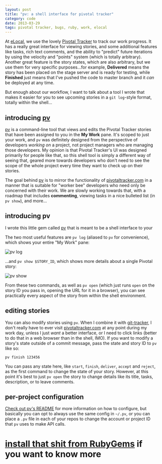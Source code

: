 ```yaml
---
layout: post
title: "pv: a shell interface for pivotal tracker"
category: code
date: 2013-03-29
tags: pivotal tracker, bugs, ruby, work, elocal
---
```


At [eLocal][el], we use the lovely [Pivotal Tracker][pt] to track our
work progress. It has a really great interface for viewing stories, and
some additional features like tasks, rich text comments, and the ability
to "predict" future iterations by using the velocity and "points" system
(which is totally arbitrary). Another great feature is the story states,
which are also arbitrary, but we use them for very specific
purposes...for example, **Delivered** means the story has been placed on
the stage server and is ready for testing, while **Finished** just means
that I've pushed the code to master branch and it *can* be deployed at
any time.

But enough about our workflow, I want to talk about a tool I wrote that
makes it easier for you to see upcoming stories in a `git log`-style
format, totally within the shell...

## introducing [pv][pv]

[pv][pv] is a command-line tool that views and edits the Pivotal Tracker
stories that have been assigned to you in the **My Work** pane. It's
scoped to just your work, and `pv` was definitely designed from the
perspective of developers *working on* a project, not project managers
who are managing those developers. My opinion is that Pivotal Tracker's
UI was designed primarily for people like that, so this shell tool is
simply a different way of seeing that, geared more towards developers
who don't need to see the scope of the whole project every time they
want to check up on their stories.

The goal behind [pv][pv] is to mirror the functionality of
[pivotaltracker.com][pt] in a manner that is suitable for "worker bee"
developers who need only be concerned with their work. We are slowly
working towards that, with a roadmap that includes **commenting**,
viewing tasks in a nice bulleted list (in `pv show`), and more...

## introducing pv

I wrote this little gem called [pv][pv] that is meant to be a shell
interface to your 

The two most useful features are `pv log` (aliased to `pv` for
convenience), which shows your entire "My Work" pane:

![pv log][pvl]

...and `pv show $STORY_ID`, which shows more details about a single
Pivotal story:

![pv show][pvs]

From these two commands, as well as `pv open` (which just runs `open` on
the story ID you pass in, opening the URL for it in a browser), you can
see practically every aspect of the story from within the shell
environment.

## editing stories

You can also modify stories using `pv`. When I combine it with
[git-tracker][gt], I don't really have to ever visit
[pivotaltracker.com][pt] at any point during my work day, unless I just
*want* a better interface, or I need to click links (better to do that
in a web browser than in the shell, IMO). If you want to modify a
story's state outside of a commit message, pass the state and story ID
to `pv` like so:

    pv finish 123456

You can pass any state here, like `start`, `finish`, `deliver`, `accept`
and `reject`, as the first command to change the state of your story.
However, at this point it's best to just `pv open` the story to change
details like its title, tasks, description, or to leave comments.

## per-project configuration

[Check out pv's README][pvr] for more information on how to configure,
but basically you can opt to always use the same config in `~/.pv`, or
you can place a `.pv` file in each of your repos to change the account
or project ID that `pv` uses to make API calls.

# [install that shit from RubyGems][inst] if you want to know more

[el]: http://elocal.com
[pt]: http://pivotaltracker.com
[pvl]: http://i.imgur.com/PtJaGV2.png
[pvs]: http://i.imgur.com/5VVADzZ.png
[pvr]: https://github.com/tubbo/pv/blob/master/README.md
[inst]: https://github.com/tubbo/pv/blob/master/README.md#installation
[pv]: http://github.com/tubbo/pv
[gt]: http://github.com/stevenharman/git-tracker
